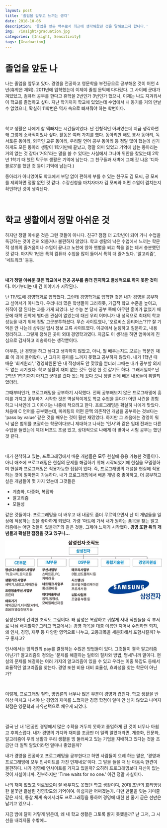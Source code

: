 ```yaml
---
layout: post
title: '졸업을 앞두고 느끼는 생각'
date: 2018-10-06
description: '졸업을 앞둔 백수로서 최근에 생각해왔던 것을 말해보고자 합니다.'
img:  /insight/graduation.jpg
categories: [Insight, Sensitivity]
tags: [Graduation]
---
```



# 졸업을 앞둔 나

나는 졸업을 앞두고 있다. 경영을 전공하고 영문학을 부전공으로 공부해온 것이 어언 4년(휴학은 제외). 2011년에 입학했는데 이제야 졸업 문턱에 다다랐다. 그 사이에 군대가 껴있었고, 컴퓨터 공부를 한다고 휴학을 2번인가 3번인가 했으니, 이제는 나도 지겨워서 이 학교를 졸업하고 싶다. 지난 학기까지 학교에 있었는데 수업에서 내 동기를 거의 만날 수 없었으니, 확실히 11학번은 역사 속으로 빠져줘야 하는 학번이다.  

<br>

학교 생활은 나에게 참 맥빠지는 시간들이었다. 난 전형적인 아싸였는데 지금 생각하면 왜 그렇게 소극적이었나 싶다. 활동은 여러 가지를 했다.  동아리만 해도 봉사 동아리, 독서토론 동아리, 외국인 교류 동아리, 우리말 언어 공부 동아리 등 정말 많이 했는데 신기하게도 모든 동아리 생활이 1학기만에 끝났고, 정말 의미 있었고 기억에 남는 동아리는 거의 없는 것 같다('거의'라는 말을 쓸 수 있다는 사실에서 그나마 위안을 찾았는데 2학년 1학기 때 했던 탁구부 생활은 기억에 남는다. 그 친구들과 새벽에 그때 갓 나온 '디아블로3'를 했던 것 등이 기억에 남는다.)

동아리가 아니었어도 학교에서 부담 없이 편하게 부를 수 있는 친구도 김 모씨, 공 모씨를 제외하면 정말 없던 것 같다. 수강신청을 마치자마자 김 모씨와 어떤 수업이 겹치는지 확인하던 것이 생각난다.

<br>


# 학교 생활에서 정말 아쉬운 것

하지만 정말 아쉬운 것은 그런 것들이 아니다. 친구? 점점 더 고학년이 되어 가니 수업을 독강하는 것이 전혀 외롭거나 불편하지 않았다. 학교 생활의 낙은 수업에서 느끼는 학문적 성취의 즐거움이나 수업이 끝나고 노천에 앉아 햇볕을 쬐고 책을 읽는 데서 충분했던 것 같다. 마지막 1년은 특히 컴퓨터 수업을 많이 들어서 특히 더 즐거웠다. '알고리즘', '네트워크' 등등.  

<br>

**내가 정말 아쉬운 것은 학교에서 전공 공부를 좀더 진지하고 열성적으로 하지 못한 것이다.** 여기부터는 내 긴 이야기가 시작된다.  

난 11년도에 경영학과로 입학했다. 그런데 경영학과로 입학한 것은 내가 경영을 공부하고 싶어서가 아니었다. 우리나라 많은 학생들이 그러하듯, 가급적 학교 수준을 높이고, 취직이 잘 된다는 과를 가게 되었다. 난 수능 본 당시 공부 쪽에 아무런 흥미가 없었기 때문에 대학 진학에 별다른 관심이 없었는데 대신 우리 어머니가 내 성적으로 최대의 학교 성능을 내기 위해 정말 고군분투하셨다. 무슨 사이트였나, '오르비스 옵티머스'??? 잘 기억은 안 나는데 상위권 입시 정보 교류 사이트였다. 이곳에서 눈팅하고 질문하고, 내용 정리하고... 그렇게 정해진 곳이 외대 경영학과였다. 지금도 이 생각을 하면 엄마에게 진심으로 감사하고 죄송하다는 생각뿐이다.  

아무튼, 난 경영을 하고 싶다고 생각하지 않았고, 아니, 뭘 배우는지도 모르는 학문인 채로 이 과에 들어왔다. 난 그다지 흥미를 느끼지 못했고 공부하지 않았다. 내가 1학년 때 배운 '회계원리', '경영학원론'은 내 적성에도 안 맞았을 뿐더러 그때는 내가 공부할 의지도 없는 시기였다. 학교 생활이 재미 없는 것도 한몫 한 것 같기도 하다. 그래서일까? 난 2학년 1학기까지 마치고 군대를 갔다 왔는데 갔다 오니 정말 전에 배운 내용들이 휘발되었더라.  

그때부터인가, 프로그래밍을 공부하기 시작했다. 전혀 공부해보지 않은 프로그래밍에 흥미를 가지고 공부하기 시작한 것은 역설적이게도 학교 수업을 듣다가 어떤 사건을 경험하고 나서인데 그 이야기는 나중에 적으려고 한다. 프로그래밍은 확실히 나에게 맞았다. 처음에 C 언어를 공부했는데, 마케팅의 어떤 문맥 의존적인 개념을 공부하는 것보다는 'pass by value' 같은 것을 배우는 것이 훨씬 재밌었다. 하지만 그 즈음에는 경영이 워낙 넓은 범위를 포괄하는 학문이다보니 제대하고 나서는 '인사'와 같은 입대 전과는 다른 수업을 들었는데 제대 버프도 조금 있고, 상대적으로 나에게 더 맞아서 시험 공부는 했던 것 같다.  

<br>

내가 천착하고 있는, 프로그래밍에서 배운 개념들은 모두 현실에 응용 가능한 것들이다. 아니 애초에 프로그래밍은 현실의 문제를 해결하기 위해 시작되었기에 현실을 모델링하며 현실과 프로그래밍은 적용가능한 접점이 있다. 즉, 프로그래밍의 개념을 현실에 적용하는 것이 얼마든지 가능하다. 내가 프로그래밍에서 배운 개념 중 좋아하고, 더 공부하고 싶은 개념들이 몇 가지 있는데 그것들은

* 계층화, 다중화, 복잡화
* 알고리즘
* 모듈성

같은 것들이다. 프로그래밍을 더 배우고 내 내공도 좀더 무르익으면서 난 이 개념들을 일상에 적용하는 것을 좋아하게 되었다. 가령 '마트에 가서 내가 원하는 품목을 찾는 알고리즘에는 어떤 것들이 있을까?'와 같은 것들. 그제야 느끼기 시작했다. **경영 또한 위의 개념들과 확실한 접점을 갖고 있구나...**  


![samsung](/assets/img/insight/samsung-organization.jpg)


삼성전자의 간략한 조직도 그림이다. 왜 삼성은 복잡하고 귀찮게 사내 직원들을 각 부서로 나눠 배치할까? 그리고 학교에서는 경영 과목을 대충 이름만 지어서 수업하면 되지, 왜 인사, 경영, 재무 등 다양한 영역으로 나누고, 고등과목을 세분화해서 포함시킬까? 누구 좋자고?  

인사에서는 임직원의 pay를 결정하는 수많은 방법들이 있다. 그것들이 결국 알고리즘 아닌가? 알고리즘의 정의는 '문제를 해결하는 일련의 절차와 방법, 명세'니까 말이다. 현실의 문제를 해결하는 여러 가지의 알고리즘이 있을 수 있고 우리는 이중 복잡도 등에서 효율적인 알고리즘을 찾는다. 경영 또한 비용 대비 효율성, 효과성을 찾는 학문이 아닌가?


<br>

이렇게, 프로그래밍 철학, 방법론의 너무나 많은 부분이 경영과 겹친다.  학교 생활을 반 이상 마치고 나서야 난 경영의 재미를 느꼈지만 경영 학점이 얼마 안 남지 않았고  나머지 학점은 영문학과 자유선택으로 채우게 되었다.  

<br>

결국 난 내 1전공인 경영에서 많은 수확을 거두지 못하고 졸업하게 된 것이 너무나 아쉽고 후회스럽다. 내가 경영의 가치와 재미를 조금만 더 일찍 알았더라면, 계층화, 전문화, 알고리즘이 우리 생활과 우리 생활을 빙 둘러싸고 있는 기업을 지배하고 있다는 것을 조금만 더 일찍 알았더라면 얼마나 좋았을까?


내가 경영을 전공하고 프로그래밍을 공부한다고 하면 사람들이 으레 하는 말은, '경영과 프로그래밍에 모두 인사이트를 가진 인재네요'이다. 그 말을 들을 때 난 마음속 한켠이 불편하다. 내가 경영에 인사이트를 가지고 있을까? 오히려 프로그래밍보다 자신이 없는 것이 사실이니까. 진부하지만 'Time waits for no one.' 이건 정말 사실이다.


나의 재미 없었고 외로웠으며 잘 배우지도 못했던 학교 생활이여, 20대 초반의 흐리멍텅한 불꽃만 흩날린 경영학도의 기억이여. 아쉽지만 어쩌겠는가. 다만 만물을 잇는 거미줄 같은 지식, 통찰 체계 속에서라도 프로그래밍을 통하여 경영에 대한 한 줄기 곧은 선만은 남기고 있으니.. 

지금 밤에 달이 저렇게 밝은데, 왜 내 학교 생활은 그토록 밝지 못했을까? 난 그저, 그 시선을 내리지울 수밖에...
